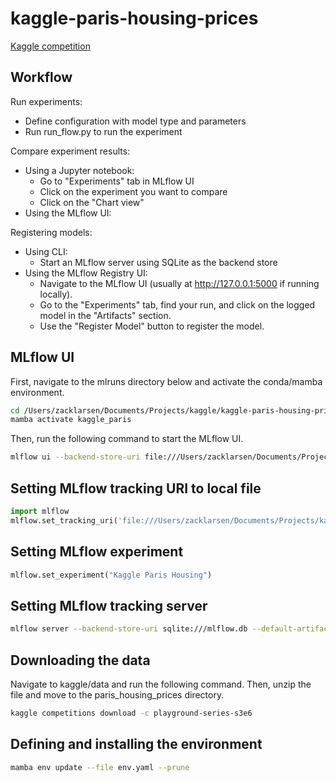 # kaggle-paris-housing-prices

[Kaggle competition](https://www.kaggle.com/competitions/playground-series-s3e6/overview)

## Workflow

Run experiments:

- Define configuration with model type and parameters
- Run run_flow.py to run the experiment

Compare experiment results:

- Using a Jupyter notebook:
  - Go to "Experiments" tab in MLflow UI
  - Click on the experiment you want to compare
  - Click on the "Chart view"
- Using the MLflow UI:

Registering models:

- Using CLI:
  - Start an MLflow server using SQLite as the backend store
- Using the MLflow Registry UI:
  - Navigate to the MLflow UI (usually at http://127.0.0.1:5000 if running locally).
  - Go to the "Experiments" tab, find your run, and click on the logged model in the "Artifacts" section.
  - Use the "Register Model" button to register the model.

## MLflow UI

First, navigate to the mlruns directory below and activate the conda/mamba environment.

```bash
cd /Users/zacklarsen/Documents/Projects/kaggle/kaggle-paris-housing-prices/mlruns/
mamba activate kaggle_paris
```

Then, run the following command to start the MLflow UI.

```bash
mlflow ui --backend-store-uri file:///Users/zacklarsen/Documents/Projects/kaggle/kaggle-paris-housing-prices/mlruns/
```

## Setting MLflow tracking URI to local file

```python
import mlflow
mlflow.set_tracking_uri('file:///Users/zacklarsen/Documents/Projects/kaggle/kaggle-paris-housing-prices/mlruns/')
```

## Setting MLflow experiment

```python
mlflow.set_experiment("Kaggle Paris Housing")
```

## Setting MLflow tracking server

```bash
mlflow server --backend-store-uri sqlite:///mlflow.db --default-artifact-root ./mlruns --host
```

## Downloading the data

Navigate to kaggle/data and run the following command. Then, unzip the file and move to the paris_housing_prices directory.

```bash
kaggle competitions download -c playground-series-s3e6
```

## Defining and installing the environment

```bash
mamba env update --file env.yaml --prune
```
